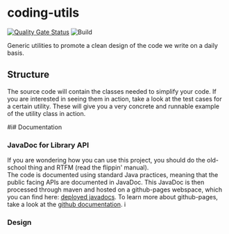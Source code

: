 # coding-utils
[![Quality Gate Status](https://sonarcloud.io/api/project_badges/measure?project=justDoji_coding-utils&metric=alert_status)](https://sonarcloud.io/dashboard?id=justDoji_coding-utils) ![Build](https://github.com/sddevelopment-be/coding-utils/workflows/Build/badge.svg?branch=main)

Generic utilities to promote a clean design of the code we write on a daily basis.

## Structure
The source code will contain the classes needed to simplify your code.
If you are interested in seeing them in action, take a look at the test cases for a certain utility.
These will give you a very concrete and runnable example of the utility class in action.

#i# Documentation

### JavaDoc for Library API

If you are wondering how you can use this project, you should do the old-school thing and RTFM (read the flippin' manual).  
The code is documented using standard Java practices, meaning that the public facing APIs are documented in JavaDoc.
This JavaDoc is then processed through maven and hosted on a github-pages webspace, which you can find here:
 [deployed javadocs](https://sddevelopment-be.github.io/coding-utils/javadoc/). To learn more about github-pages, take a look at 
the [github documentation](https://pages.github.com/).
i
### Design



